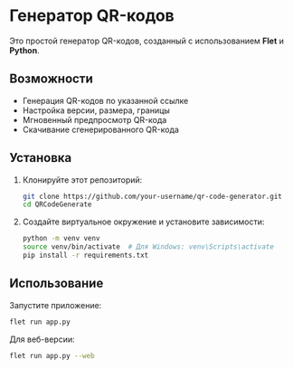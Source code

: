 # Генератор QR-кодов

Это простой генератор QR-кодов, созданный с использованием **Flet** и **Python**.

## Возможности
- Генерация QR-кодов по указанной ссылке
- Настройка версии, размера, границы
- Мгновенный предпросмотр QR-кода
- Скачивание сгенерированного QR-кода

## Установка
1. Клонируйте этот репозиторий:
   ```bash
   git clone https://github.com/your-username/qr-code-generator.git
   cd QRCodeGenerate
   ```
2. Создайте виртуальное окружение и установите зависимости:
   ```bash
   python -m venv venv
   source venv/bin/activate  # Для Windows: venv\Scripts\activate
   pip install -r requirements.txt
   ```

## Использование
Запустите приложение:
```bash
flet run app.py
```
Для веб-версии:
```bash
flet run app.py --web
```

